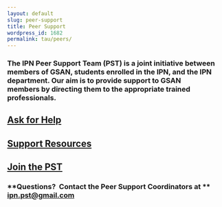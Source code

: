 ```yaml
---
layout: default
slug: peer-support
title: Peer Support
wordpress_id: 1682
permalink: tau/peers/
---
```


### The IPN Peer Support Team (PST) is a joint initiative between members of GSAN, students enrolled in the IPN, and the IPN department. Our aim is to provide support to GSAN members by directing them to the appropriate trained professionals.

## [Ask for Help](http://gsaneuro.com/peer-support/ask_for_help)

## [Support Resources](http://gsaneuro.com/peer-support/support-resources)

## [Join the PST](http://gsaneuro.com/peer-support/join_the_pst)

### **Questions?  Contact the Peer Support Coordinators at ** [ipn.pst@gmail.com](mailto:ipn.pst@gmail.com)

